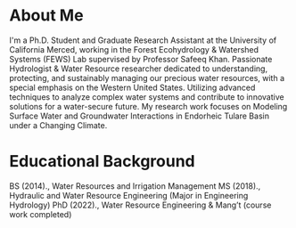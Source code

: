 # About Me 
I'm a Ph.D. Student and Graduate Research Assistant at the University of California Merced, working in the Forest Ecohydrology & Watershed Systems (FEWS) Lab supervised by Professor Safeeq Khan. Passionate Hydrologist & Water Resource researcher dedicated to understanding, protecting, and sustainably managing our precious water resources, with a special emphasis on the Western United States. Utilizing advanced techniques to analyze complex water systems and contribute to innovative solutions for a water-secure future. My research work focuses on Modeling Surface Water and Groundwater Interactions in Endorheic Tulare Basin under a Changing Climate.
# Educational Background 
BS (2014)., Water Resources and  Irrigation Management
MS (2018)., Hydraulic and Water Resource Engineering (Major in Engineering Hydrology)
PhD (2022)., Water Resource Engineering & Mang’t (course work completed)




